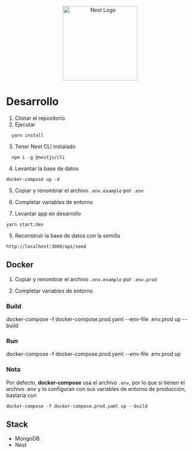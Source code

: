 <p align="center">
  <a href="http://nestjs.com/" target="blank"><img src="https://nestjs.com/img/logo-small.svg" width="200" alt="Nest Logo" /></a>
</p>

# Desarrollo

1. Clonar el repositorio
2. Ejecutar

```
  yarn install
```

3. Tener Nest CLI instalado

```
  npm i -g @nestjs/cli
```

4. Levantar la base de datos

```
docker-compose up -d
```

5. Copiar y renombrar el archivo `.env.example` por `.env`

6. Completar variables de entorno

7. Levantar app en desarrollo

```
yarn start:dev
```

5. Reconstruir la base de datos con la semilla

```
http://localhost:3000/api/seed
```

## Docker

1. Copiar y renombrar el archivo `.env.example` por `.env.prod`

2. Completar variables de entorno

### Build

docker-compose -f docker-compose.prod.yaml --env-file .env.prod up --build

### Run

docker-compose -f docker-compose.prod.yaml --env-file .env.prod up

### Nota

Por defecto, **docker-compose** usa el archivo `.env`, por lo que si tienen el archivo .env y lo configuran con sus variables de entorno de producción, bastaría con

```
docker-compose -f docker-compose.prod.yaml up --build
```

## Stack

- MongoDB
- Nest
